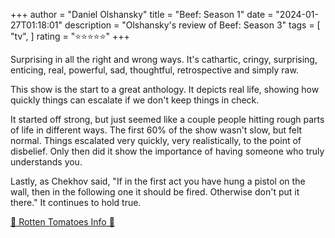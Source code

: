 +++
author = "Daniel Olshansky"
title = "Beef: Season 1"
date = "2024-01-27T01:18:01"
description = "Olshansky's review of Beef: Season 3"
tags = [
    "tv",
]
rating = "⭐⭐⭐⭐⭐"
+++

Surprising in all the right and wrong ways. It's cathartic, cringy, surprising,
enticing, real, powerful, sad, thoughtful, retrospective and simply raw.

This show is the start to a great anthology. It depicts real life, showing how
quickly things can escalate if we don't keep things in check.

It started off strong, but just seemed like a couple people hitting rough parts
of life in different ways. The first 60% of the show wasn't slow, but felt normal.
Things escalated very quickly, very realistically, to the point of disbelief. Only
then did it show the importance of having someone who truly understands you.

Lastly, as Chekhov said, "If in the first act you have hung a pistol on the wall,
then in the following one it should be fired. Otherwise don't put it there." It
continues to hold true.

[🍅 Rotten Tomatoes Info 🍅](https://www.rottentomatoes.com/tv/beef/s01)
